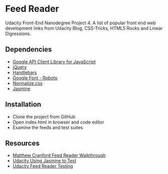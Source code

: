 # Feed Reader

Udacity Front-End Nanodegree Project 4.
A list of popular front end web development links
from Udacity Blog, CSS-Tricks, HTML5 Rocks
and Linear Digressions.


## Dependencies

* [Google API Client Library for JavaScript](https://developers.google.com/api-client-library/javascript/)
* [jQuery](https://jquery.com/)
* [Handlebars](https://handlebarsjs.com/)
* [Google Font - Roboto](https://fonts.google.com/specimen/Roboto)
* [Normalize.css](https://necolas.github.io/normalize.css/)
* [Jasmine](https://jasmine.github.io/)


## Installation

* Clone the project from GitHub
* Open index.html in browser and code editor
* Examine the feeds and test suites


## Resources

* [Matthew Cranford Feed Reader Walkthrough](https://matthewcranford.com/feed-reader-walkthrough-part-1-starter-code/)
* [Udacity Using Jasmine to Test](https://www.youtube.com/watch?v=zdI_F7uSpqM)
* [Udacity Feed Reader Testing](https://www.diigo.com/outliner/fjsk23/Udacity-Feed-Reader-Testing-(project-%234)?key=i5xqspbzvg)

